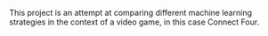 This project is an attempt at comparing different machine learning strategies in the context of a video game, in this case Connect Four.
